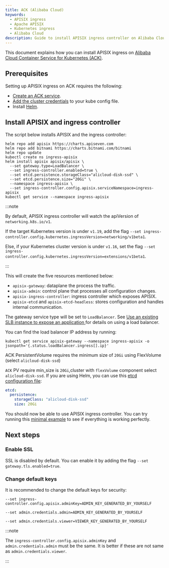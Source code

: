 ```yaml
---
title: ACK (Alibaba Cloud)
keywords:
  - APISIX ingress
  - Apache APISIX
  - Kubernetes ingress
  - Alibaba Cloud
description: Guide to install APISIX ingress controller on Alibaba Cloud Container Service for Kubernetes (ACK).
---
```

<!--
#
# Licensed to the Apache Software Foundation (ASF) under one or more
# contributor license agreements.  See the NOTICE file distributed with
# this work for additional information regarding copyright ownership.
# The ASF licenses this file to You under the Apache License, Version 2.0
# (the "License"); you may not use this file except in compliance with
# the License.  You may obtain a copy of the License at
#
#     http://www.apache.org/licenses/LICENSE-2.0
#
# Unless required by applicable law or agreed to in writing, software
# distributed under the License is distributed on an "AS IS" BASIS,
# WITHOUT WARRANTIES OR CONDITIONS OF ANY KIND, either express or implied.
# See the License for the specific language governing permissions and
# limitations under the License.
#
-->

This document explains how you can install APISIX ingress on [Alibaba Cloud Container Service for Kubernetes (ACK)](https://www.alibabacloud.com/product/kubernetes).

## Prerequisites

Setting up APISIX ingress on ACK requires the following:

* [Create an ACK service](https://www.alibabacloud.com/help/en/container-service-for-kubernetes/latest/create-an-ack-dedicated-cluster).
* [Add the cluster credentials](https://www.alibabacloud.com/help/en/container-service-for-kubernetes/latest/connect-to-ack-clusters-by-using-kubectl) to your kube config file.
* Install [Helm](https://helm.sh/).

## Install APISIX and ingress controller

The script below installs APISIX and the ingress controller:

```shell
helm repo add apisix https://charts.apiseven.com
helm repo add bitnami https://charts.bitnami.com/bitnami
helm repo update
kubectl create ns ingress-apisix
helm install apisix apisix/apisix \
  --set gateway.type=LoadBalancer \
  --set ingress-controller.enabled=true \
  --set etcd.persistence.storageClass="alicloud-disk-ssd" \
  --set etcd.persistence.size="20Gi" \
  --namespace ingress-apisix \
  --set ingress-controller.config.apisix.serviceNamespace=ingress-apisix
kubectl get service --namespace ingress-apisix
```

:::note

By default, APISIX ingress controller will watch the apiVersion of `networking.k8s.io/v1`.

If the target Kubernetes version is under `v1.19`, add the flag `--set ingress-controller.config.kubernetes.ingressVersion=networking/v1beta1`.

Else, if your Kubernetes cluster version is under `v1.16`, set the flag `--set ingress-controller.config.kubernetes.ingressVersion=extensions/v1beta1`.

:::

This will create the five resources mentioned below:

* `apisix-gateway`: dataplane the process the traffic.
* `apisix-admin`: control plane that processes all configuration changes.
* `apisix-ingress-controller`: ingress controller which exposes APISIX.
* `apisix-etcd` and `apisix-etcd-headless`: stores configuration and handles internal communication.

The gateway service type will be set to `LoadBalancer`. See [Use an existing SLB instance to expose an application
](https://www.alibabacloud.com/help/en/container-service-for-kubernetes/latest/use-an-existing-slb-instance-to-expose-an-application-2) for details on using a load balancer.

You can find the load balancer IP address by running:

```shell
kubectl get service apisix-gateway --namespace ingress-apisix -o jsonpath='{.status.loadBalancer.ingress[].ip}'
```

ACK PersistentVolume requires the minimum size of `20Gi` using FlexVolume (select `alicloud-disk-ssd`)

`ACK` PV require min_size is `20Gi`,cluster with `flexVolume` component select `alicloud-disk-ssd`. If you are using Helm, you can use this [etcd configuration file](https://hub.kubeapps.com/charts/bitnami/etcd):

```yaml
etcd:
  persistence:
    storageClass: "alicloud-disk-ssd"
    size: 20Gi
```

You should now be able to use APISIX ingress controller. You can try running this [minimal example](../tutorials/proxy-the-httpbin-service.md) to see if everything is working perfectly.

## Next steps

### Enable SSL

SSL is disabled by default. You can enable it by adding the flag `--set gateway.tls.enabled=true`.

### Change default keys

It is recommended to change the default keys for security:

```shell
--set ingress-controller.config.apisix.adminKey=ADMIN_KEY_GENERATED_BY_YOURSELF
```

```shell
--set admin.credentials.admin=ADMIN_KEY_GENERATED_BY_YOURSELF
```

```shell
--set admin.credentials.viewer=VIEWER_KEY_GENERATED_BY_YOURSELF
```

:::note

The `ingress-controller.config.apisix.adminKey` and `admin.credentials.admin` must be the same. It is better if these are not same as `admin.credentials.viewer`.

:::
